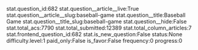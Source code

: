 stat.question_id:682
stat.question__article__live:True
stat.question__article__slug:baseball-game
stat.question__title:Baseball Game
stat.question__title_slug:baseball-game
stat.question__hide:False
stat.total_acs:7790
stat.total_submitted:12389
stat.total_column_articles:7
stat.frontend_question_id:682
stat.is_new_question:False
status:None
difficulty.level:1
paid_only:False
is_favor:False
frequency:0
progress:0
